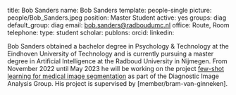 title: Bob Sanders
name: Bob Sanders
template: people-single
picture: people/Bob_Sanders.jpeg
position: Master Student
active: yes
groups: diag
default_group: diag
email: bob.sanders@radboudumc.nl
office: Route, Room 
telephone:
type: student
scholar: 
publons: 
orcid: 
linkedin:

Bob Sanders obtained a bachelor degree in Psychology & Technology at the Eindhoven University of Technology and is currently pursuing a master degree in Artificial Intelligence at the Radboud University in Nijmegen. From November 2022 until May 2023 he will be working on the project  [few-shot learning for medical image segmentation](https://www.ai-for-health.nl/projects/few-shot-segmentation/) as part of the Diagnostic Image Analysis Group. His project is supervised by [member/bram-van-ginneken].
